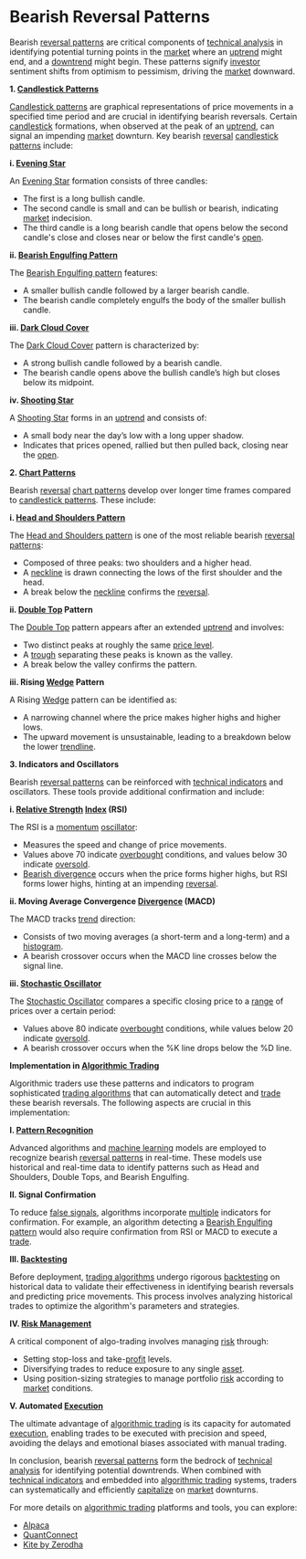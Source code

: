 # Bearish Reversal Patterns

Bearish [reversal patterns](../r/reversal_patterns.md) are critical components of [technical analysis](../t/technical_analysis.md) in identifying potential turning points in the [market](../m/market.md) where an [uptrend](../u/uptrend.md) might end, and a [downtrend](../d/downtrend.md) might begin. These patterns signify [investor](../i/investor.md) sentiment shifts from optimism to pessimism, driving the [market](../m/market.md) downward.

**1. [Candlestick Patterns](../c/candlestick_patterns.md)**

[Candlestick patterns](../c/candlestick_patterns.md) are graphical representations of price movements in a specified time period and are crucial in identifying bearish reversals. Certain [candlestick](../c/candlestick.md) formations, when observed at the peak of an [uptrend](../u/uptrend.md), can signal an impending [market](../m/market.md) downturn. Key bearish [reversal](../r/reversal.md) [candlestick patterns](../c/candlestick_patterns.md) include:

**i. [Evening Star](../e/evening_star.md)**

An [Evening Star](../e/evening_star.md) formation consists of three candles:
  * The first is a long bullish candle.
  * The second candle is small and can be bullish or bearish, indicating [market](../m/market.md) indecision.
  * The third candle is a long bearish candle that opens below the second candle's close and closes near or below the first candle's [open](../o/open.md).

**ii. [Bearish Engulfing Pattern](../b/bearish_engulfing_pattern.md)**

The [Bearish Engulfing pattern](../b/bearish_engulfing_pattern.md) features:
  * A smaller bullish candle followed by a larger bearish candle.
  * The bearish candle completely engulfs the body of the smaller bullish candle.

**iii. [Dark Cloud Cover](../d/dark_cloud_cover.md)**

The [Dark Cloud Cover](../d/dark_cloud_cover.md) pattern is characterized by:
  * A strong bullish candle followed by a bearish candle.
  * The bearish candle opens above the bullish candle’s high but closes below its midpoint.

**iv. [Shooting Star](../s/shooting_star.md)**

A [Shooting Star](../s/shooting_star.md) forms in an [uptrend](../u/uptrend.md) and consists of:
  * A small body near the day’s low with a long upper shadow.
  * Indicates that prices opened, rallied but then pulled back, closing near the [open](../o/open.md).

**2. [Chart Patterns](../c/chart_patterns.md)**

Bearish [reversal](../r/reversal.md) [chart patterns](../c/chart_patterns.md) develop over longer time frames compared to [candlestick patterns](../c/candlestick_patterns.md). These include:

**i. [Head and Shoulders Pattern](../h/head_and_shoulders_pattern.md)**

The [Head and Shoulders pattern](../h/head_and_shoulders_pattern.md) is one of the most reliable bearish [reversal patterns](../r/reversal_patterns.md):
  * Composed of three peaks: two shoulders and a higher head.
  * A [neckline](../n/neckline.md) is drawn connecting the lows of the first shoulder and the head.
  * A break below the [neckline](../n/neckline.md) confirms the [reversal](../r/reversal.md).

**ii. [Double Top](../d/double_top.md) Pattern**

The [Double Top](../d/double_top.md) pattern appears after an extended [uptrend](../u/uptrend.md) and involves:
  * Two distinct peaks at roughly the same [price level](../p/price_level.md).
  * A [trough](../t/trough.md) separating these peaks is known as the valley.
  * A break below the valley confirms the pattern.

**iii. Rising [Wedge](../w/wedge.md) Pattern**

A Rising [Wedge](../w/wedge.md) pattern can be identified as:
  * A narrowing channel where the price makes higher highs and higher lows.
  * The upward movement is unsustainable, leading to a breakdown below the lower [trendline](../t/trendline.md).

**3. Indicators and Oscillators**

Bearish [reversal patterns](../r/reversal_patterns.md) can be reinforced with [technical indicators](../t/technical_indicators.md) and oscillators. These tools provide additional confirmation and include:

**i. [Relative Strength](../r/relative_strength.md) [Index](../i/index_instrument.md) (RSI)**

The RSI is a [momentum](../m/momentum.md) [oscillator](../o/oscillator.md):
  * Measures the speed and change of price movements.
  * Values above 70 indicate [overbought](../o/overbought.md) conditions, and values below 30 indicate [oversold](../o/oversold.md).
  * [Bearish divergence](../b/bearish_divergence.md) occurs when the price forms higher highs, but RSI forms lower highs, hinting at an impending [reversal](../r/reversal.md).

**ii. Moving Average Convergence [Divergence](../d/divergence.md) (MACD)**

The MACD tracks [trend](../t/trend.md) direction:
  * Consists of two moving averages (a short-term and a long-term) and a [histogram](../h/histogram.md).
  * A bearish crossover occurs when the MACD line crosses below the signal line.

**iii. [Stochastic Oscillator](../s/stochastic_oscillator.md)**

The [Stochastic Oscillator](../s/stochastic_oscillator.md) compares a specific closing price to a [range](../r/range.md) of prices over a certain period:
  * Values above 80 indicate [overbought](../o/overbought.md) conditions, while values below 20 indicate [oversold](../o/oversold.md).
  * A bearish crossover occurs when the %K line drops below the %D line.

**Implementation in [Algorithmic Trading](../a/algorithmic_trading.md)**

Algorithmic traders use these patterns and indicators to program sophisticated [trading algorithms](../t/trading_algorithms.md) that can automatically detect and [trade](../t/trade.md) these bearish reversals. The following aspects are crucial in this implementation:

**I. [Pattern Recognition](../p/pattern_recognition.md)**

Advanced algorithms and [machine learning](../m/machine_learning.md) models are employed to recognize bearish [reversal patterns](../r/reversal_patterns.md) in real-time. These models use historical and real-time data to identify patterns such as Head and Shoulders, Double Tops, and Bearish Engulfing.

**II. Signal Confirmation**

To reduce [false signals](../f/false_signals_in_trading.md), algorithms incorporate [multiple](../m/multiple.md) indicators for confirmation. For example, an algorithm detecting a [Bearish Engulfing pattern](../b/bearish_engulfing_pattern.md) would also require confirmation from RSI or MACD to execute a [trade](../t/trade.md).

**III. [Backtesting](../b/backtesting.md)**

Before deployment, [trading algorithms](../t/trading_algorithms.md) undergo rigorous [backtesting](../b/backtesting.md) on historical data to validate their effectiveness in identifying bearish reversals and predicting price movements. This process involves analyzing historical trades to optimize the algorithm's parameters and strategies.

**IV. [Risk Management](../r/risk_management.md)**

A critical component of algo-trading involves managing [risk](../r/risk.md) through:
  * Setting stop-loss and take-[profit](../p/profit.md) levels.
  * Diversifying trades to reduce exposure to any single [asset](../a/asset.md).
  * Using position-sizing strategies to manage portfolio [risk](../r/risk.md) according to [market](../m/market.md) conditions.

**V. Automated [Execution](../e/execution.md)**

The ultimate advantage of [algorithmic trading](../a/algorithmic_trading.md) is its capacity for automated [execution](../e/execution.md), enabling trades to be executed with precision and speed, avoiding the delays and emotional biases associated with manual trading.

In conclusion, bearish [reversal patterns](../r/reversal_patterns.md) form the bedrock of [technical analysis](../t/technical_analysis.md) for identifying potential downtrends. When combined with [technical indicators](../t/technical_indicators.md) and embedded into [algorithmic trading](../a/algorithmic_trading.md) systems, traders can systematically and efficiently [capitalize](../c/capitalize.md) on [market](../m/market.md) downturns.

For more details on [algorithmic trading](../a/algorithmic_trading.md) platforms and tools, you can explore:

- [Alpaca](https://alpaca.markets/)
- [QuantConnect](https://www.quantconnect.com/)
- [Kite by Zerodha](https://kite.trade/)